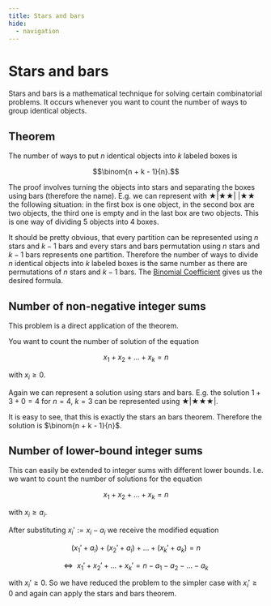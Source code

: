 ```yaml
---
title: Stars and bars 
hide:
  - navigation
---
```

# Stars and bars

Stars and bars is a mathematical technique for solving certain combinatorial problems.
It occurs whenever you want to count the number of ways to group identical objects.

## Theorem

The number of ways to put $n$ identical objects into $k$ labeled boxes is

$$\binom{n + k - 1}{n}.$$

The proof involves turning the objects into stars and separating the boxes using bars (therefore the name).
E.g. we can represent with $\bigstar | \bigstar \bigstar |~| \bigstar \bigstar$ the following situation:
in the first box is one object, in the second box are two objects, the third one is empty and in the last box are two objects.
This is one way of dividing 5 objects into 4 boxes.

It should be pretty obvious, that every partition can be represented using $n$ stars and $k - 1$ bars and every stars and bars permutation using $n$ stars and $k - 1$ bars represents one partition.
Therefore the number of ways to divide $n$ identical objects into $k$ labeled boxes is the same number as there are permutations of $n$ stars and $k - 1$ bars.
The [Binomial Coefficient](binomial-coefficients.md) gives us the desired formula.

## Number of non-negative integer sums

This problem is a direct application of the theorem.

You want to count the number of solution of the equation 

$$x_1 + x_2 + \dots + x_k = n$$

with $x_i \ge 0$.

Again we can represent a solution using stars and bars.
E.g. the solution $1 + 3 + 0 = 4$ for $n = 4$, $k = 3$ can be represented using $\bigstar | \bigstar \bigstar \bigstar |$.

It is easy to see, that this is exactly the stars an bars theorem.
Therefore the solution is $\binom{n + k - 1}{n}$.

## Number of lower-bound integer sums

This can easily be extended to integer sums with different lower bounds.
I.e. we want to count the number of solutions for  the equation

$$x_1 + x_2 + \dots + x_k = n$$

with $x_i \ge a_i$.

After substituting $x_i' := x_i - a_i$ we receive the modified equation

$$(x_1' + a_i) + (x_2' + a_i) + \dots + (x_k' + a_k) = n$$

$$\Leftrightarrow ~ ~ x_1' + x_2' + \dots + x_k' = n - a_1 - a_2 - \dots - a_k$$

with $x_i' \ge 0$.
So we have reduced the problem to the simpler case with $x_i' \ge 0$ and again can apply the stars and bars theorem.
